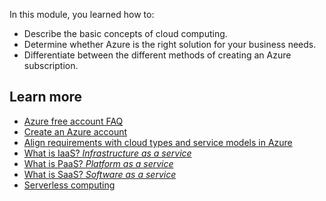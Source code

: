 In this module, you learned how to:

- Describe the basic concepts of cloud computing.
- Determine whether Azure is the right solution for your business needs.
- Differentiate between the different methods of creating an Azure subscription.

## Learn more

- [Azure free account FAQ](https://azure.microsoft.com/free/free-account-faq/?azure-portal=true)
- [Create an Azure account](https://docs.microsoft.com/learn/modules/create-an-azure-account/?azure-portal=true)
- [Align requirements with cloud types and service models in Azure](https://docs.microsoft.com/learn/modules/align-requirements-in-azure/?azure-portal=true)
- [What is IaaS? _Infrastructure as a service_](https://azure.microsoft.com/overview/what-is-iaas/?azure-portal=true)
- [What is PaaS? _Platform as a service_](https://azure.microsoft.com/overview/what-is-paas/?azure-portal=true)
- [What is SaaS? _Software as a service_](https://azure.microsoft.com/overview/what-is-saas/?azure-portal=true)
- [Serverless computing](https://azure.microsoft.com/overview/serverless-computing/?azure-portal=true)
